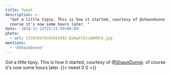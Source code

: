 ```yaml
---
title: Tweet
description: >-
  "Got a little tipsy. This is how it started, courtesy of @shaundunne.  of
  course it's now some hours later. "
date: '2014-11-13T22:11:59+00:00'
photo:
  - url: 533019470345019392-B2WqX7GIcAAM5FA.jpg
mentions:
  - '@ShaunDunne'
---
```

Got a little tipsy. This is how it started, courtesy of [@ShaunDunne](https://twitter.com/@ShaunDunne).  of course it's now some hours later. 
      {{< tweet 0 0 >}}
    
